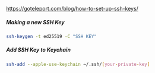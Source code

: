 https://goteleport.com/blog/how-to-set-up-ssh-keys/

##### Making a new SSH Key

``` bash
ssh-keygen -t ed25519 -C "SSH KEY"
```

##### Add SSH Key to Keychain

```bash
ssh-add --apple-use-keychain ~/.ssh/[your-private-key]
```
